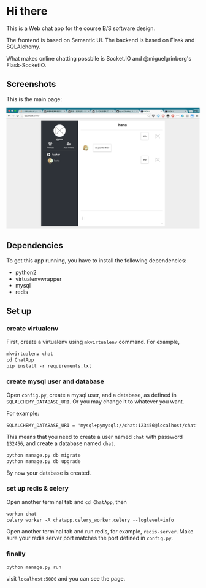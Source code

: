 # Hi there

This is a Web chat app for the course B/S software design.

The frontend is based on Semantic UI. The backend is based on Flask and SQLAlchemy.

What makes online chatting possbile is Socket.IO and @miguelgrinberg's Flask-SocketIO.

## Screenshots

This is the main page:

![main](screenshots/main.png)

## Dependencies

To get this app running, you have to install the following dependencies:

- python2
- virtualenvwrapper
- mysql
- redis

## Set up

### create virtualenv

First, create a virtualenv using `mkvirtualenv` command. For example, 


```
mkvirtualenv chat
cd ChatApp
pip install -r requirements.txt
```

### create mysql user and database

Open `config.py`, create a mysql user, and a database, as defined in `SQLALCHEMY_DATABASE_URI`. Or you may change it to whatever you want.

For example:

```
SQLALCHEMY_DATABASE_URI = 'mysql+pymysql://chat:123456@localhost/chat'
```

This means that you need to create a user named `chat` with password `132456`, and create a database named `chat`.

```
python manage.py db migrate
python manage.py db upgrade
```

By now your database is created.

### set up redis & celery

Open another terminal tab and `cd ChatApp`, then 

```
workon chat
celery worker -A chatapp.celery_worker.celery --loglevel=info
```

Open another terminal tab and run redis, for example, `redis-server`. Make sure your redis server port matches the port defined in `config.py`.

### finally

```
python manage.py run
```

visit `localhost:5000` and you can see the page.